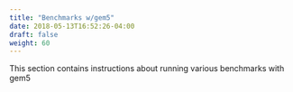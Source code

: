 ```yaml
---
title: "Benchmarks w/gem5"
date: 2018-05-13T16:52:26-04:00
draft: false
weight: 60
---
```

This section contains instructions about running various benchmarks with gem5
